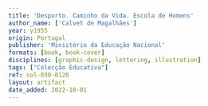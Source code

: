```yaml
---
title: 'Desporto. Caminho da Vida. Escola de Homens'
author_name: ['Calvet de Magalhães']
year: y1955
origin: Portugal
publisher: 'Ministério da Educação Nacional'
formats: [book, book-cover]
disciplines: [graphic-design, lettering, illustration]
tags: ["Colecção Educativa"]
ref: sol-030-0120
layout: artifact
date_added: 2022-10-01
---
```

